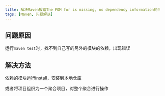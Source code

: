 ```yaml
---
title: 解决Maven报错The POM for is missing, no dependency information的问题
tags: [Maven, 问题解决]
---
```


## 问题原因

运行`maven test`时，找不到自己写的另外的模块的依赖，出现错误

## 解决方法

依赖的模块运行install，安装到本地仓库

或者将项目组织为一个聚合项目，对整个聚合进行操作